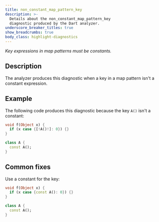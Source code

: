```yaml
---
title: non_constant_map_pattern_key
description: >-
  Details about the non_constant_map_pattern_key
  diagnostic produced by the Dart analyzer.
underscore_breaker_titles: true
show_breadcrumbs: true
body_class: highlight-diagnostics
---
```


_Key expressions in map patterns must be constants._

## Description

The analyzer produces this diagnostic when a key in a map pattern isn't a
constant expression.

## Example

The following code produces this diagnostic because the key `A()` isn't a
constant:

```dart
void f(Object x) {
  if (x case {[!A()!]: 0}) {}
}

class A {
  const A();
}
```

## Common fixes

Use a constant for the key:

```dart
void f(Object x) {
  if (x case {const A(): 0}) {}
}

class A {
  const A();
}
```
